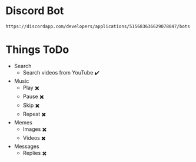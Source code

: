 # Discord Bot

`https://discordapp.com/developers/applications/515683636629078047/bots`

# Things ToDo
* Search
    * Search videos from YouTube :heavy_check_mark:
* Music
    * Play :heavy_multiplication_x:
    * Pause :heavy_multiplication_x:
    * Skip :heavy_multiplication_x:
    * Repeat :heavy_multiplication_x:
* Memes
    * Images :heavy_multiplication_x:
    * Videos :heavy_multiplication_x:
* Messages
    * Replies :heavy_multiplication_x:
